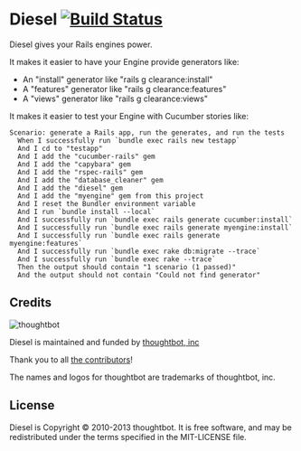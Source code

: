 Diesel [![Build Status](https://secure.travis-ci.org/thoughtbot/diesel.png)](http://travis-ci.org/thoughtbot/diesel)
======

Diesel gives your Rails engines power.

It makes it easier to have your Engine provide generators like:

* An "install" generator like "rails g clearance:install"
* A "features" generator like "rails g clearance:features"
* A "views" generator like "rails g clearance:views"

It makes it easier to test your Engine with Cucumber stories like:

    Scenario: generate a Rails app, run the generates, and run the tests
      When I successfully run `bundle exec rails new testapp`
      And I cd to "testapp"
      And I add the "cucumber-rails" gem
      And I add the "capybara" gem
      And I add the "rspec-rails" gem
      And I add the "database_cleaner" gem
      And I add the "diesel" gem
      And I add the "myengine" gem from this project
      And I reset the Bundler environment variable
      And I run `bundle install --local`
      And I successfully run `bundle exec rails generate cucumber:install`
      And I successfully run `bundle exec rails generate myengine:install`
      And I successfully run `bundle exec rails generate myengine:features`
      And I successfully run `bundle exec rake db:migrate --trace`
      And I successfully run `bundle exec rake --trace`
      Then the output should contain "1 scenario (1 passed)"
      And the output should not contain "Could not find generator"

Credits
-------

![thoughtbot](http://thoughtbot.com/images/tm/logo.png)

Diesel is maintained and funded by [thoughtbot, inc](http://thoughtbot.com/community)

Thank you to all [the contributors](https://github.com/thoughtbot/diesel/contributors)!

The names and logos for thoughtbot are trademarks of thoughtbot, inc.

License
-------

Diesel is Copyright © 2010-2013 thoughtbot. It is free software, and may be redistributed under the terms specified in the MIT-LICENSE file.
